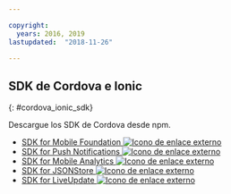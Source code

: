 ```yaml
---

copyright:
  years: 2016, 2019
lastupdated:  "2018-11-26"

---
```


##	SDK de Cordova e Ionic
{: #cordova_ionic_sdk}

Descargue los SDK de Cordova desde npm.

* [SDK for Mobile Foundation ![Icono de enlace externo](../../icons/launch-glyph.svg "Icono de enlace externo")](https://www.npmjs.com/package/cordova-plugin-mfp)
* [SDK for Push Notifications ![Icono de enlace externo](../../icons/launch-glyph.svg "Icono de enlace externo")](https://www.npmjs.com/package/cordova-plugin-mfp-push)
* [SDK for Mobile Analytics ![Icono de enlace externo](../../icons/launch-glyph.svg "Icono de enlace externo")](https://www.npmjs.com/package/cordova-plugin-mfp-analytics)
* [SDK for JSONStore ![Icono de enlace externo](../../icons/launch-glyph.svg "Icono de enlace externo")](https://www.npmjs.com/package/cordova-plugin-mfp-jsonstore)
* [SDK for LiveUpdate ![Icono de enlace externo](../../icons/launch-glyph.svg "Icono de enlace externo")](https://www.npmjs.com/package/cordova-plugin-mfp-liveupdate)

